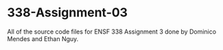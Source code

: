 # 338-Assignment-03
All of the source code files for ENSF 338 Assignment 3 done by Dominico Mendes and Ethan Nguy.
